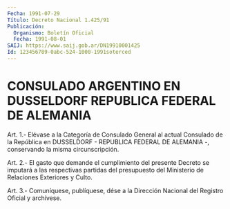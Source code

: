 ```yaml
---
Fecha: 1991-07-29
Título: Decreto Nacional 1.425/91
Publicación:
  Organismo: Boletín Oficial
  Fecha: 1991-08-01
SAIJ: https://www.saij.gob.ar/DN19910001425
Id: 123456789-0abc-524-1000-1991soterced
---
```

# CONSULADO ARGENTINO EN DUSSELDORF REPUBLICA FEDERAL DE ALEMANIA

<a id="1"></a>
Art. 1.- Elévase a la Categoría de Consulado General al actual Consulado  de  la  República  en  DUSSELDORF - REPUBLICA FEDERAL DE ALEMANIA -, conservando la misma circunscripción.

<a id="2"></a>
Art.  2.-  El  gasto  que demande el cumplimiento del presente Decreto se imputará a las respectivas  partidas del presupuesto del Ministerio de Relaciones Exteriores y Culto.

<a id="3"></a>
Art. 3.- Comuníquese, publíquese, dése a la Dirección Nacional del Registro Oficial y archívese.